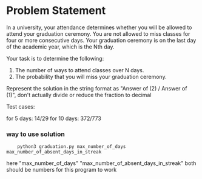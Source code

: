# Problem Statement

In a university, your attendance determines whether you will be
allowed to attend your graduation ceremony.
You are not allowed to miss classes for four or more consecutive days.
Your graduation ceremony is on the last day of the academic year,
which is the Nth day.

  Your task is to determine the following:

1. The number of ways to attend classes over N days.
2. The probability that you will miss your graduation ceremony.

Represent the solution in the string format as "Answer of (2) / Answer
of (1)", don't actually divide or reduce the fraction to decimal

Test cases:

for 5 days: 14/29
for 10 days: 372/773

### way to use solution
```
    python3 graduation.py max_number_of_days max_number_of_absent_days_in_streak
```

here "max_number_of_days" "max_number_of_absent_days_in_streak" both should be numbers for this program to work